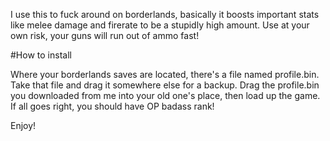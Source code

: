 I use this to fuck around on borderlands, basically it boosts important stats like melee damage and firerate to be a stupidly high amount. Use at your own risk, your guns will run out of ammo fast!





#How to install

Where your borderlands saves are located, there's a file named profile.bin. Take that file and drag it somewhere else for a backup. Drag the profile.bin you downloaded from me into your old one's place, then load up the game. If all goes right, you should have OP badass rank!

Enjoy!
